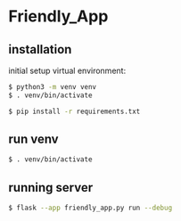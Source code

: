 # Friendly_App

## installation

initial setup virtual environment:
```bash
$ python3 -m venv venv
$ . venv/bin/activate

$ pip install -r requirements.txt
```

## run venv

```bash
$ . venv/bin/activate
```

## running server

```bash
$ flask --app friendly_app.py run --debug
```
